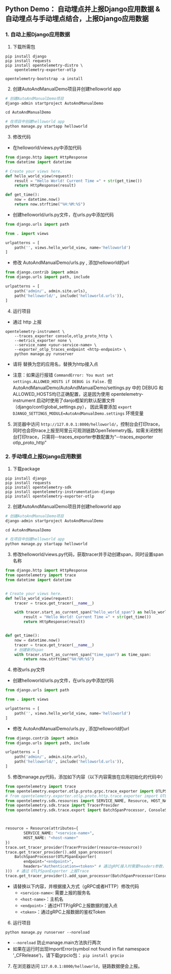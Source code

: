 ## Python Demo： 自动埋点并上报Django应用数据 & 自动埋点与手动埋点结合，上报Django应用数据


### 1. 自动上报Django应用数据
1. 下载所需包
```
pip install django
pip install requests
pip install opentelemetry-distro \
	opentelemetry-exporter-otlp
 
opentelemetry-bootstrap -a install
```


2. 创建AutoAndManualDemo项目并创建helloworld app


```python
# 创建AutoAndManualDemo项目
django-admin startproject AutoAndManualDemo

cd AutoAndManualDemo

# 在项目中创建helloworld app
python manage.py startapp helloworld
```



3. 修改代码

- 在helloworld/views.py中添加代码

```python
from django.http import HttpResponse
from datetime import datetime

# Create your views here.
def hello_world_view(request):
    result = "Hello World! Current Time =" + str(get_time())
    return HttpResponse(result)

def get_time():
    now = datetime.now()
    return now.strftime("%H:%M:%S")
```

- 创建helloworld/urls.py文件，在urls.py中添加代码

```python
from django.urls import path

from . import views

urlpatterns = [
    path('', views.hello_world_view, name='helloworld')
]
```

- 修改 AutoAndManualDemo/urls.py , 添加helloworld的url

```python
from django.contrib import admin
from django.urls import path, include

urlpatterns = [
    path('admin/', admin.site.urls),
    path('helloworld/', include('helloworld.urls')),
]
```

4. 运行项目

- 通过 http 上报
```
opentelemetry-instrument \
    --traces_exporter console,otlp_proto_http \
    --metrics_exporter none \
    --service_name <your-service-name> \
    --exporter_otlp_traces_endpoint <http-endpoint> \
    python manage.py runserver
```

- 请将 <your-service-name> 替换为您的应用名，<http-endpoint>替换为http接入点

- 注意：如果运行报错 `CommandError: You must set settings.ALLOWED_HOSTS if DEBUG is False.` 但 AutoAndManualDemo/AutoAndManualDemo/settings.py 中的 DEBUG 和 ALLOWED_HOSTS均已正确配置，这是因为使用 opentelemetry-instrument 启动时使用了danjo框架的默认配置文件 （django/conf/global_settings.py）， 因此需要添加 `export DJANGO_SETTINGS_MODULE=AutoAndManualDemo.settings` 环境变量

5. 浏览器中访问 `http://127.0.0.1:8000/helloworld/`，控制台会打印trace，同时也会将trace上报至阿里云可观测链路OpenTelemetry版。如需关闭控制台打印trace，只需将--traces_exporter参数配置为“--traces_exporter otlp_proto_http”



### 2. 手动埋点上报Django应用数据

1. 下载package
```
pip install django
pip install requests
pip install opentelemetry-sdk
pip install opentelemetry-instrumentation-django
pip install opentelemetry-exporter-otlp 

```

2. 创建AutoAndManualDemo项目并创建helloworld app


```python
# 创建AutoAndManualDemo项目
django-admin startproject AutoAndManualDemo

cd AutoAndManualDemo

# 在项目中创建helloworld app
python manage.py startapp helloworld
```


3. 修改helloworld/views.py代码，获取tracer并手动创建span，同时设置span名称

```python
from django.http import HttpResponse
from opentelemetry import trace
from datetime import datetime


# Create your views here.
def hello_world_view(request):
    tracer = trace.get_tracer(__name__)

    with tracer.start_as_current_span("hello_world_span") as hello_world_span:
        result = "Hello World! Current Time =" + str(get_time())
        return HttpResponse(result)


def get_time():
    now = datetime.now()
    tracer = trace.get_tracer(__name__)
    # 创建新的span
    with tracer.start_as_current_span("time_span") as time_span:
        return now.strftime("%H:%M:%S")
```


4. 修改urls.py文件

- 创建helloworld/urls.py文件，在urls.py中添加代码

```python
from django.urls import path

from . import views

urlpatterns = [
    path('', views.hello_world_view, name='helloworld')
]
```

- 修改 AutoAndManualDemo/urls.py , 添加helloworld的url

```python
from django.contrib import admin
from django.urls import path, include

urlpatterns = [
    path('admin/', admin.site.urls),
    path('helloworld/', include('helloworld.urls')),
]
```


5. 修改manage.py代码，添加如下内容（以下内容需放在应用初始化的代码中）
```python
from opentelemetry import trace
from opentelemetry.exporter.otlp.proto.grpc.trace_exporter import OTLPSpanExporter  # 通过gRPC接入
# from opentelemetry.exporter.otlp.proto.http.trace_exporter import OTLPSpanExporter # 通过HTTP接入
from opentelemetry.sdk.resources import SERVICE_NAME, Resource, HOST_NAME
from opentelemetry.sdk.trace import TracerProvider
from opentelemetry.sdk.trace.export import BatchSpanProcessor, ConsoleSpanExporter



resource = Resource(attributes={
        SERVICE_NAME: "<service-name>",
        HOST_NAME: "<host-name>"
})
trace.set_tracer_provider(TracerProvider(resource=resource))
trace.get_tracer_provider().add_span_processor(
    BatchSpanProcessor(OTLPSpanExporter(
        endpoint="<endpoint>",
        headers="Authentication=<token>" # 通过gRPC接入时需要headers参数，通过HTTP接入时不需要此参数
)))  # 通过 OTLPSpanExporter 上报Trace
trace.get_tracer_provider().add_span_processor(BatchSpanProcessor(ConsoleSpanExporter()))  # 在控制台输出Trace
```
- 请替换以下内容，并根据接入方式（gRPC或者HTTP）修改代码
  - `<service-name>`: 需要上报的服务名
  - `<host-name>`：主机名
  - `<endpoint>`：通过HTTP/gRPC上报数据的接入点
  - `<token>`：通过gRPC上报数据的鉴权Token




6. 运行项目

`python manage.py runserver --noreload`

- `--noreload` 防止manage.main方法执行两次
- 如果在运行时出现ImportError(symbol not found in flat namespace '_CFRelease')，请下载grpcio包：
  `pip install grpcio`

7. 在浏览器访问 `127.0.0.1:8000/helloworld`，链路数据便会上报。
